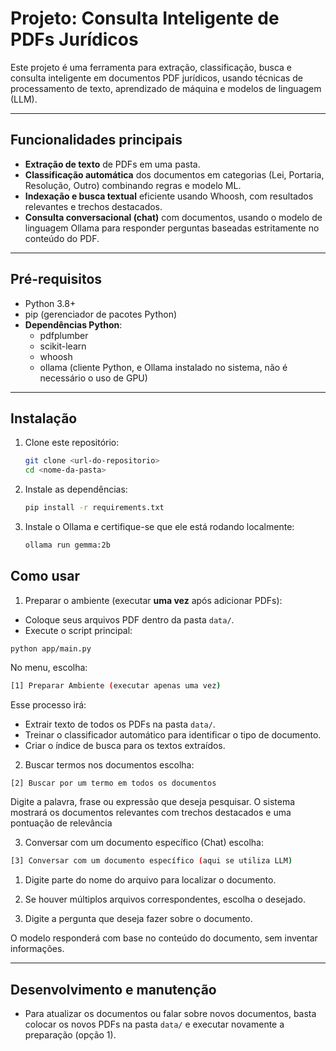# Projeto: Consulta Inteligente de PDFs Jurídicos

Este projeto é uma ferramenta para extração, classificação, busca e consulta inteligente em documentos PDF jurídicos, usando técnicas de processamento de texto, aprendizado de máquina e modelos de linguagem (LLM).

---
## Funcionalidades principais

- **Extração de texto** de PDFs em uma pasta.
- **Classificação automática** dos documentos em categorias (Lei, Portaria, Resolução, Outro) combinando regras e modelo ML.
- **Indexação e busca textual** eficiente usando Whoosh, com resultados relevantes e trechos destacados.
- **Consulta conversacional (chat)** com documentos, usando o modelo de linguagem Ollama para responder perguntas baseadas estritamente no conteúdo do PDF.

---
## Pré-requisitos

- Python 3.8+
- pip (gerenciador de pacotes Python)
- **Dependências Python**:
  - pdfplumber
  - scikit-learn
  - whoosh
  - ollama (cliente Python, e Ollama instalado no sistema, não é necessário o uso de GPU)
---
## Instalação

1. Clone este repositório:
   ```bash
   git clone <url-do-repositorio>
   cd <nome-da-pasta>
2. Instale as dependências:
   ```bash
   pip install -r requirements.txt
2. Instale o Ollama e certifique-se que ele está rodando localmente:
   ```bash
   ollama run gemma:2b

## Como usar

1. Preparar o ambiente (executar **uma vez** após adicionar PDFs):

- Coloque seus arquivos PDF dentro da pasta `data/`.
- Execute o script principal:
```
python app/main.py
```
No menu, escolha:
```bash
[1] Preparar Ambiente (executar apenas uma vez)
```
Esse processo irá:
-   Extrair texto de todos os PDFs na pasta `data/`.
-   Treinar o classificador automático para identificar o tipo de documento.
-   Criar o índice de busca para os textos extraídos.

2. Buscar termos nos documentos
escolha:
```bash
[2] Buscar por um termo em todos os documentos
```

Digite a palavra, frase ou expressão que deseja pesquisar. O sistema mostrará os documentos relevantes com trechos destacados e uma pontuação de relevância


3. Conversar com um documento específico (Chat)
escolha:
```bash
[3] Conversar com um documento específico (aqui se utiliza LLM)
```
1.  Digite parte do nome do arquivo para localizar o documento.
    
2.  Se houver múltiplos arquivos correspondentes, escolha o desejado.
    
3.  Digite a pergunta que deseja fazer sobre o documento.
    

O modelo responderá com base no conteúdo do documento, sem inventar informações.

---
## Desenvolvimento e manutenção

-   Para atualizar os documentos ou falar sobre novos documentos, basta colocar os novos PDFs na pasta `data/` e executar novamente a preparação (opção 1).